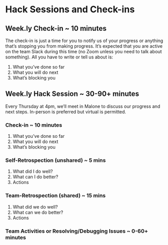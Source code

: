 # Hack Sessions and Check-ins


## Week.ly Check-in ~ 10 minutes

The check-in is just a time for you to notify us of your progress or anything that’s stopping you from making progress. It’s expected that you are active on the team Slack during this time (no Zoom unless you need to talk about something). All you have to write or tell us about is:



1. What you’ve done so far
2. What you will do next
3. What’s blocking you


## Week.ly Hack Session ~ 30-90+ minutes

Every Thursday at 4pm, we’ll meet in Malone to discuss our progress and next steps. In-person is preferred but virtual is permitted.


### Check-in ~ 10 minutes



1. What you’ve done so far
2. What you will do next
3. What’s blocking you


### Self-Retrospection (unshared) ~ 5 mins



1. What did I do well?
2. What can I do better?
3. Actions


### Team-Retrospection (shared) ~ 15 mins



1. What did we do well?
2. What can we do better?
3. Actions


### Team Activities or Resolving/Debugging Issues ~ 0-60+ minutes
